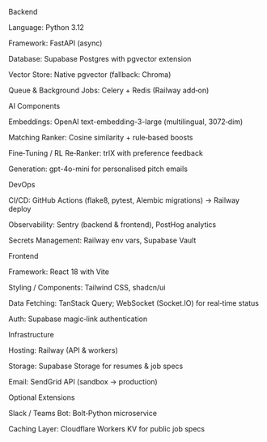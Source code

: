 Backend

Language: Python 3.12

Framework: FastAPI (async)

Database: Supabase Postgres with pgvector extension

Vector Store: Native pgvector (fallback: Chroma)

Queue & Background Jobs: Celery + Redis (Railway add‑on)

AI Components

Embeddings: OpenAI text-embedding-3-large (multilingual, 3072‑dim)

Matching Ranker: Cosine similarity + rule‑based boosts

Fine‑Tuning / RL Re‑Ranker: trlX with preference feedback

Generation: gpt-4o-mini for personalised pitch emails

DevOps

CI/CD: GitHub Actions (flake8, pytest, Alembic migrations) → Railway deploy

Observability: Sentry (backend & frontend), PostHog analytics

Secrets Management: Railway env vars, Supabase Vault

Frontend

Framework: React 18 with Vite

Styling / Components: Tailwind CSS, shadcn/ui

Data Fetching: TanStack Query; WebSocket (Socket.IO) for real‑time status

Auth: Supabase magic‑link authentication

Infrastructure

Hosting: Railway (API & workers)

Storage: Supabase Storage for resumes & job specs

Email: SendGrid API (sandbox → production)

Optional Extensions

Slack / Teams Bot: Bolt‑Python microservice

Caching Layer: Cloudflare Workers KV for public job specs

